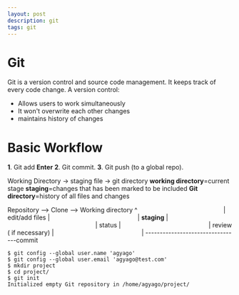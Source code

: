 ```yaml
---
layout: post
description: git
tags: git
---
```

# Git

Git is a version control and source code management. It keeps track of every code change.
A version control:
- Allows users to work simultaneously
- It won't overwrite each other changes
- maintains history of changes

# Basic Workflow

**1**. Git add **Enter**
**2**. Git commit.
**3**. Git push (to a global repo).

Working Directory -> staging file -> git directory
**working directory**=current stage
**staging**=changes that has been marked to be included
**Git directory**=history of all files and changes


Repository --> Clone --> Working directory
       ^&nbsp;&nbsp;&nbsp;&nbsp;&nbsp;&nbsp;&nbsp;&nbsp;&nbsp;&nbsp;&nbsp;&nbsp;&nbsp;&nbsp;&nbsp;&nbsp;&nbsp;&nbsp;&nbsp;&nbsp;&nbsp;&nbsp;&nbsp;&nbsp;&nbsp;&nbsp;&nbsp;&nbsp;&nbsp;&nbsp;&nbsp;&nbsp;&nbsp;&nbsp;&nbsp;&nbsp;&nbsp;&nbsp;&nbsp;&nbsp;&nbsp;&nbsp;&nbsp;&nbsp;&nbsp;&nbsp;&nbsp;&nbsp;&nbsp;| edit/add files
         |&nbsp;&nbsp;&nbsp;&nbsp;&nbsp;&nbsp;&nbsp;&nbsp;&nbsp;&nbsp;&nbsp;&nbsp;&nbsp;&nbsp;&nbsp;&nbsp;&nbsp;&nbsp;&nbsp;&nbsp;&nbsp;&nbsp;&nbsp;&nbsp;&nbsp;&nbsp;&nbsp;&nbsp;&nbsp;&nbsp;&nbsp;&nbsp;&nbsp;&nbsp;&nbsp;&nbsp;&nbsp;&nbsp;&nbsp;&nbsp;&nbsp;&nbsp;&nbsp;&nbsp;&nbsp;&nbsp;&nbsp;&nbsp;&nbsp; | **staging**
         |&nbsp;&nbsp;&nbsp;&nbsp;&nbsp;&nbsp;&nbsp;&nbsp;&nbsp;&nbsp;&nbsp;&nbsp;&nbsp;&nbsp;&nbsp;&nbsp;&nbsp;&nbsp;&nbsp;&nbsp;&nbsp;&nbsp;&nbsp;&nbsp;&nbsp;&nbsp;&nbsp;&nbsp;&nbsp;&nbsp;&nbsp;&nbsp;&nbsp;&nbsp;&nbsp;&nbsp;&nbsp;&nbsp;&nbsp;&nbsp;&nbsp;&nbsp;&nbsp;&nbsp;&nbsp;&nbsp;&nbsp;&nbsp;&nbsp; | status
         |&nbsp;&nbsp;&nbsp;&nbsp;&nbsp;&nbsp;&nbsp;&nbsp;&nbsp;&nbsp;&nbsp;&nbsp;&nbsp;&nbsp;&nbsp;&nbsp;&nbsp;&nbsp;&nbsp;&nbsp;&nbsp;&nbsp;&nbsp;&nbsp;&nbsp;&nbsp;&nbsp;&nbsp;&nbsp;&nbsp;&nbsp;&nbsp;&nbsp;&nbsp;&nbsp;&nbsp;&nbsp;&nbsp;&nbsp;&nbsp;&nbsp;&nbsp;&nbsp;&nbsp;&nbsp;&nbsp;&nbsp;&nbsp;&nbsp; | review ( if necessary)
         |&nbsp;&nbsp;&nbsp;&nbsp;&nbsp;&nbsp;&nbsp;&nbsp;&nbsp;&nbsp;&nbsp;&nbsp;&nbsp;&nbsp;&nbsp;&nbsp;&nbsp;&nbsp;&nbsp;&nbsp;&nbsp;&nbsp;&nbsp;&nbsp;&nbsp;&nbsp;&nbsp;&nbsp;&nbsp;&nbsp;&nbsp;&nbsp;&nbsp;&nbsp;&nbsp;&nbsp;&nbsp;&nbsp;&nbsp;&nbsp;&nbsp;&nbsp;&nbsp;&nbsp;&nbsp;&nbsp;&nbsp;&nbsp;&nbsp; |
         ---------------------------------commit

```git
$ git config --global user.name 'agyago'
$ git config --global user.email 'agyago@test.com'
$ mkdir project
$ cd project/
$ git init
Initialized empty Git repository in /home/agyago/project/
```
